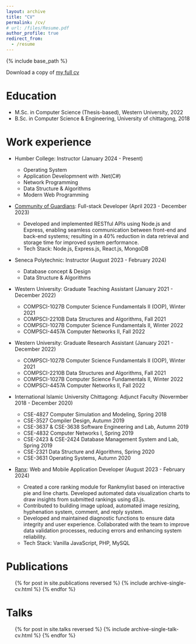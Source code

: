 ```yaml
---
layout: archive
title: "CV"
permalink: /cv/
# url: /files/Resume.pdf 
author_profile: true
redirect_from:
  - /resume
---
```


{% include base_path %}

<!-- Resume Download
====== -->
Download a copy of [my full cv](Resume.pdf)

Education
======
* M.Sc. in Computer Science (Thesis-based), Western University, 2022
* B.Sc. in Computer Science & Engineering, University of chittagong, 2018

Work experience
======
* Humber College: Instructor (January 2024 - Present)
  * Operating System
  * Application Developmnent with .Net(C#)
  * Network Programming
  * Data Structure & Algorithms
  * Modern Web Programming

* [Community of Guardians](https://communityofguardians.com/): Full-stack Developer (April 2023 - December 2023)
  * Developed and implemented RESTful APIs using Node.js and Express, enabling seamless communication between front-end and back-end systems; resulting in a 40% reduction in data retrieval and storage time for improved system performance.
  * Tech Stack: Node.js, Express.js, React.js, MongoDB

* Seneca Polytechnic: Instructor (August 2023 - February 2024)
  * Database concept & Design
  * Data Structure & Algorithms

* Western University: Graduate Teaching Assistant (January 2021 - December 2022)
  * COMPSCI-1027B Computer Science Fundamentals II (OOP), Winter 2021 
  * COMPSCI-2210B Data Structures and Algorithms, Fall 2021
  * COMPSCI-1027B Computer Science Fundamentals II, Winter 2022
  * COMPSCI-4457A Computer Networks II, Fall 2022

* Western University: Graduate Research Assistant (January 2021 - December 2022)
  * COMPSCI-1027B Computer Science Fundamentals II (OOP), Winter 2021 
  * COMPSCI-2210B Data Structures and Algorithms, Fall 2021
  * COMPSCI-1027B Computer Science Fundamentals II, Winter 2022
  * COMPSCI-4457A Computer Networks II, Fall 2022

* International Islamic University Chittagong: Adjunct Faculty (Novermber 2018 - December 2020)
  * CSE-4827 Computer Simulation and Modeling, Spring 2018
  * CSE-3527 Compiler Design, Autumn 2019
  * CSE-3637 & CSE-3638 Software Engineering and Lab, Autumn 2019
  * CSE-4832 Computer Networks I, Spring 2019
  * CSE-2423 & CSE-2424 Database Management System and Lab, Spring 2019
  * CSE-2321 Data Structure and Algorithms, Spring 2020
  * CSE-3631 Operating Systems, Autumn 2020

* [Ranx](https://www.ranx.com/): Web and Mobile Application Developer (August 2023 - February 2024)
  * Created a core ranking module for Rankmylist based on interactive pie and line charts. Developed automated data visualization charts to draw insights from submitted rankings using d3.js.
  * Contributed to building image upload, automated image resizing, hyphenation system, comment, and reply system.
  * Developed and maintained diagnostic functions to ensure data integrity and user experience. Collaborated with the team to improve data validation processes, reducing errors and enhancing system reliability.
  * Tech Stack: Vanilla JavaScript, PHP, MySQL

  
<!-- Skills
======
* Skill 1
* Skill 2
  * Sub-skill 2.1
  * Sub-skill 2.2
  * Sub-skill 2.3
* Skill 3 -->

Publications
======
  <ul>{% for post in site.publications reversed %}
    {% include archive-single-cv.html %}
  {% endfor %}</ul>
  
Talks
======
  <ul>{% for post in site.talks reversed %}
    {% include archive-single-talk-cv.html  %}
  {% endfor %}</ul>
  
<!-- Teaching
======
  <ul>{% for post in site.teaching reversed %}
    {% include archive-single-cv.html %}
  {% endfor %}</ul> -->
  
<!-- Service and leadership
======
* Currently signed in to 43 different slack teams -->
